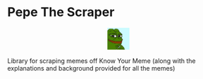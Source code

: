 # Pepe The Scraper

<p align="center">
  <img width="50" height="50" src="misc/images/pepe_the_frog.jpg">
</p>

Library for scraping memes off Know Your Meme (along with the explanations and background provided for all the memes)


